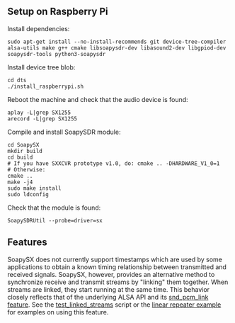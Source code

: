 ## Setup on Raspberry Pi

Install dependencies:
```
sudo apt-get install --no-install-recommends git device-tree-compiler alsa-utils make g++ cmake libsoapysdr-dev libasound2-dev libgpiod-dev soapysdr-tools python3-soapysdr
```

Install device tree blob:
```
cd dts
./install_raspberrypi.sh
```

Reboot the machine and check that the audio device is found:
```
aplay -L|grep SX1255
arecord -L|grep SX1255
```

Compile and install SoapySDR module:
```
cd SoapySX
mkdir build
cd build
# If you have SXXCVR prototype v1.0, do: cmake .. -DHARDWARE_V1_0=1
# Otherwise:
cmake ..
make -j4
sudo make install
sudo ldconfig
```

Check that the module is found:
```
SoapySDRUtil --probe=driver=sx
```

## Features
SoapySX does not currently support timestamps which are used by some
applications to obtain a known timing relationship between transmitted and
received signals. SoapySX, however, provides an alternative method to
synchronize receive and transmit streams by "linking" them together.
When streams are linked, they start running at the same time.
This behavior closely reflects that of the underlying ALSA API and its
[snd_pcm_link feature](https://www.alsa-project.org/alsa-doc/alsa-lib/pcm.html#pcm_sync).
See the
[test_linked_streams](SoapySX/test_linked_streams.py)
script or the
[linear repeater example](example/linear_repeater.py)
for examples on using this feature.
